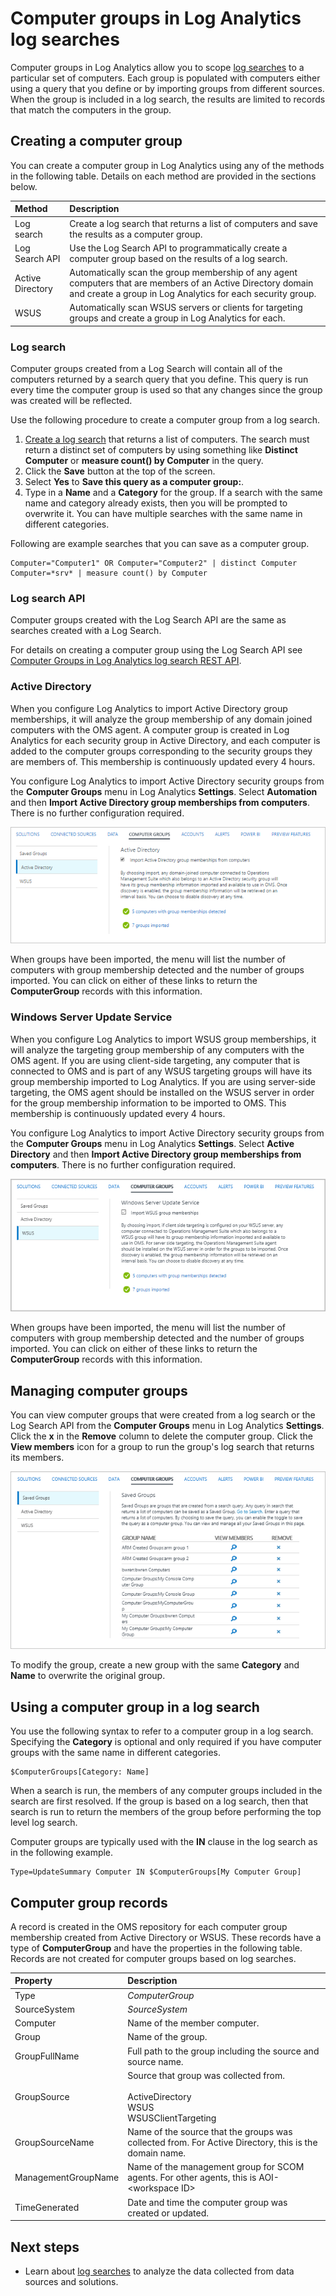 <properties
	pageTitle="Computer groups in Log Analytics log searches | Microsoft Azure"
	description="Computer groups in Log Analytics allow you to scope log searches to a particular set of computers.  This article describes the different methods you can use to create computer groups and how to use them in a log search."
	services="log-analytics"
	documentationCenter=""
	authors="bwren"
	manager="jwhit"
	editor=""/>

<tags
	ms.service="log-analytics"
	ms.workload="na"
	ms.tgt_pltfrm="na"
	ms.devlang="na"
	ms.topic="article"
	ms.date="09/06/2016"
	ms.author="bwren"/>

# Computer groups in Log Analytics log searches
Computer groups in Log Analytics allow you to scope [log searches](log-analytics-log-searches.md) to a particular set of computers.  Each group is populated with computers either using a query that you define or by importing groups from different sources.  When the group is included in a log search, the results are limited to records that match the computers in the group.

## Creating a computer group
You can create a computer group in Log Analytics using any of the methods in the following table.  Details on each method are provided in the sections below. 

| Method | Description |
|:---|:---|
| Log search       | Create a log search that returns a list of computers and save the results as a computer group. |
| Log Search API   | Use the Log Search API to programmatically create a computer group based on the results of a log search. |
| Active Directory | Automatically scan the group membership of any agent computers that are members of an Active Directory domain and create a group in Log Analytics for each security group.
| WSUS              | Automatically scan WSUS servers or clients for targeting groups and create a group in Log Analytics for each. |


### Log search

Computer groups created from a Log Search will contain all of the computers returned by a search query that you define.  This query is run every time the computer group is used so that any changes since the group was created will be reflected.

Use the following procedure to create a computer group from a log search.

1. [Create a log search](log-analytics-log-searches.md) that returns a list of computers.  The search must return a distinct set of computers by using something like **Distinct Computer** or **measure count() by Computer** in the query.  
2. Click the **Save** button at the top of the screen.
3. Select **Yes** to **Save this query as a computer group:**.
4. Type in a **Name** and a **Category** for the group.  If a search with the same name and category already exists, then you will be prompted to overwrite it.  You can have multiple searches with the same name in different categories. 

Following are example searches that you can save as a computer group.

	Computer="Computer1" OR Computer="Computer2" | distinct Computer 
	Computer=*srv* | measure count() by Computer

### Log search API

Computer groups created with the Log Search API are the same as searches created with a Log Search.

For details on creating a computer group using the Log Search API see [Computer Groups in Log Analytics log search REST API](log-analytics-log-search-api.md#computer-groups).

### Active Directory

When you configure Log Analytics to import Active Directory group memberships, it will analyze the group membership of any domain joined computers with the OMS agent.  A computer group is created in Log Analytics for each security group in Active Directory, and each computer is added to the computer groups corresponding to the security groups they are members of.  This membership is continuously updated every 4 hours.  

You configure Log Analytics to import Active Directory security groups from the **Computer Groups** menu in Log Analytics **Settings**.  Select **Automation** and then **Import Active Directory group memberships from computers**.  There is no further configuration required.

![Computer groups from Active Directory](media/log-analytics-computer-groups/configure-activedirectory.png)

When groups have been imported, the menu will list the number of computers with group membership detected and the number of groups imported.  You can click on either of these links to return the **ComputerGroup** records with this information.

### Windows Server Update Service

When you configure Log Analytics to import WSUS group memberships, it will analyze the targeting group membership of any computers with the OMS agent.  If you are using client-side targeting, any computer that is connected to OMS and is part of any WSUS targeting groups will have its group membership imported to Log Analytics. If you are using server-side targeting, the OMS agent should be installed on the WSUS server in order for the group membership information to be imported to OMS.  This membership is continuously updated every 4 hours. 

You configure Log Analytics to import Active Directory security groups from the **Computer Groups** menu in Log Analytics **Settings**.  Select **Active Directory** and then **Import Active Directory group memberships from computers**.  There is no further configuration required.

![Computer groups from Active Directory](media/log-analytics-computer-groups/configure-wsus.png)

When groups have been imported, the menu will list the number of computers with group membership detected and the number of groups imported.  You can click on either of these links to return the **ComputerGroup** records with this information.

## Managing computer groups

You can view computer groups that were created from a log search or the Log Search API from the **Computer Groups** menu in Log Analytics **Settings**.  Click the **x** in the **Remove** column to delete the computer group.  Click the **View members** icon for a group to run the group's log search that returns its members. 

![Saved computer groups](media/log-analytics-computer-groups/configure-saved.png)

To modify the group, create a new group with the same **Category** and **Name** to overwrite the original group.

## Using a computer group in a log search
You use the following syntax to refer to a computer group in a log search.  Specifying the **Category** is optional and only required if you have computer groups with the same name in different categories. 

	$ComputerGroups[Category: Name]

When a search is run, the members of any computer groups included in the search are first resolved.  If the group is based on a log search, then that search is run to return the members of the group before performing the top level log search.

Computer groups are typically used with the **IN** clause in the log search as in the following example.

	Type=UpdateSummary Computer IN $ComputerGroups[My Computer Group]

## Computer group records

A record is created in the OMS repository for each computer group membership created from Active Directory or WSUS.  These records have a type of **ComputerGroup** and have the properties in the following table.  Records are not created for computer groups based on log searches.

| Property | Description |
|:--|:--|
| Type                | *ComputerGroup* |
| SourceSystem        | *SourceSystem*  |
| Computer            | Name of the member computer. |
| Group               | Name of the group. |
| GroupFullName       | Full path to the group including the source and source name.
| GroupSource         | Source that group was collected from. <br><br>ActiveDirectory<br>WSUS<br>WSUSClientTargeting |
| GroupSourceName     | Name of the source that the groups was collected from.  For Active Directory, this is the domain name. |
| ManagementGroupName | Name of the management group for SCOM agents.  For other agents, this is AOI-\<workspace ID\> |
| TimeGenerated       | Date and time the computer group was created or updated. |



## Next steps

- Learn about [log searches](log-analytics-log-searches.md) to analyze the data collected from data sources and solutions.  